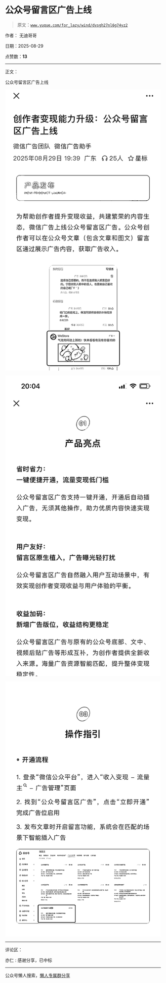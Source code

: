 # 公众号留言区广告上线

> 原文：[`www.yuque.com/for_lazy/wind/dvsgh27nl6g74yz2`](https://www.yuque.com/for_lazy/wind/dvsgh27nl6g74yz2)

作者： 无迪哥哥

日期：2025-08-29

点赞数：**13**

* * *

正文：

公众号留言区广告上线

![](img/5fd8a89b32fa70b047e83bb534766779.png "None")

![](img/553ad34f0544aa66f4599604bd528d33.png "None")

![](img/31d47928ede070fcd70b319df04a0ec8.png "None")

* * *

评论区：

亦仁 : 感谢分享，已中标

* * *

公众号懒人搜索，[懒人专属群分享](https://lazybook.fun/#/blog/group)